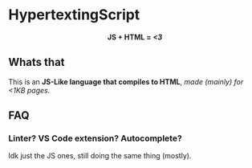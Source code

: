 # HypertextingScript

<center>
  <b>JS + HTML = 
    <i>
    &lt;3
  </i>
  </b>
</center>

## Whats that

This is an **JS-Like language that compiles to HTML**, *made (mainly) for <1KB pages.*

## FAQ

### Linter? VS Code extension? Autocomplete?

Idk just the JS ones, still doing the same thing (mostly).
